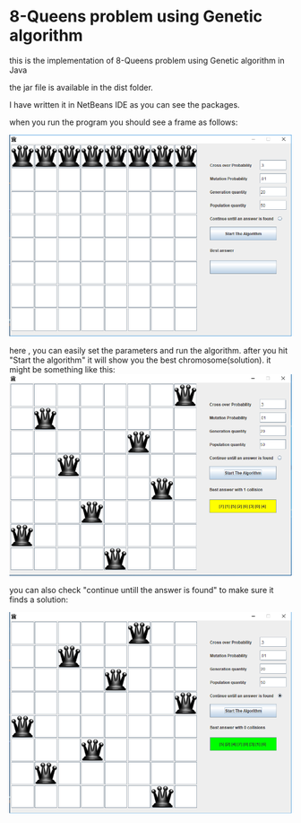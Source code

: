 # 8-Queens problem using Genetic algorithm

this is the implementation of 8-Queens problem using Genetic algorithm in Java

the jar file is available in the dist folder.

I have written it in NetBeans IDE as you can see the packages. 

when you run the program you should see a frame as follows:

![Alt text](https://github.com/Hazel1994/8_Queens_GA/blob/master/images/g1.png)

here , you can easily set the parameters and run the algorithm.
after you hit "Start the algorithm" it will show you the best chromosome(solution).
it might be something like this:
![Alt text](https://github.com/Hazel1994/8_Queens_GA/blob/master/images/g2.png)

you can also check "continue untill the answer is found" to make sure it finds a solution:

![Alt text](https://github.com/Hazel1994/8_Queens_GA/blob/master/images/g3.png)
